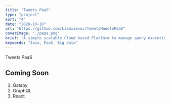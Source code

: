 ```yaml
---
title: "Tweets PaaS"
type: "project"
sort: "4"
date: "2020-10-18"
url: "https://github.com/Liamxiexuc/TweetsHandlePaaS"
coverImage: "./paas.png"
brief: "A simple scalable Cloud based Platform to manage query execution on big data"
keywords: "Java, PaaS, Big data"
---
```


Tweets PaaS

## Coming Soon

1. Gatsby
2. GraphQL
3. React